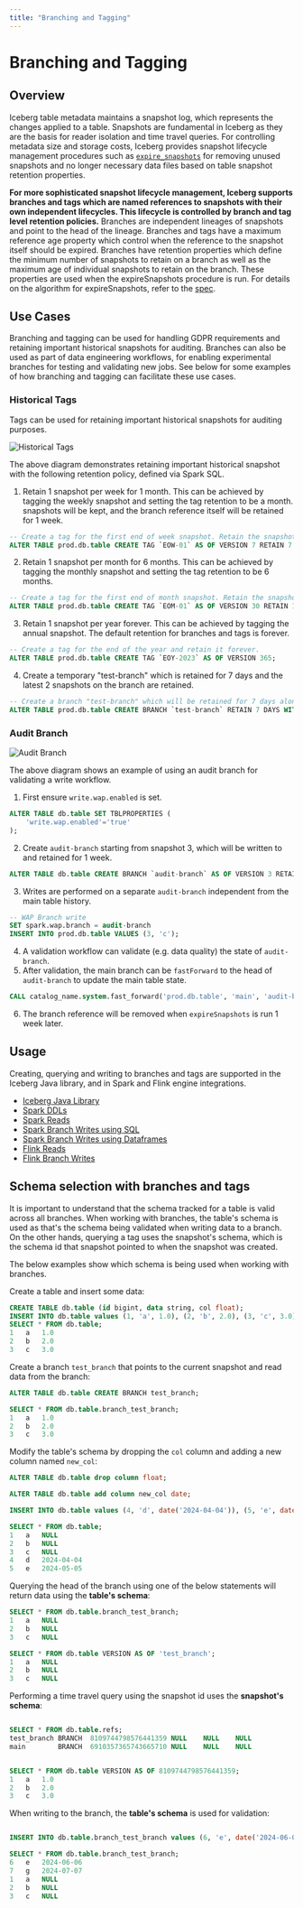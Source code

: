 ```yaml
---
title: "Branching and Tagging"
---
```


<!--
 - Licensed to the Apache Software Foundation (ASF) under one or more
 - contributor license agreements.  See the NOTICE file distributed with
 - this work for additional information regarding copyright ownership.
 - The ASF licenses this file to You under the Apache License, Version 2.0
 - (the "License"); you may not use this file except in compliance with
 - the License.  You may obtain a copy of the License at
 -
 -   http://www.apache.org/licenses/LICENSE-2.0
 -
 - Unless required by applicable law or agreed to in writing, software
 - distributed under the License is distributed on an "AS IS" BASIS,
 - WITHOUT WARRANTIES OR CONDITIONS OF ANY KIND, either express or implied.
 - See the License for the specific language governing permissions and
 - limitations under the License.
 -->

# Branching and Tagging

## Overview

Iceberg table metadata maintains a snapshot log, which represents the changes applied to a table.
Snapshots are fundamental in Iceberg as they are the basis for reader isolation and time travel queries.
For controlling metadata size and storage costs, Iceberg provides snapshot lifecycle management procedures such as [`expire_snapshots`](spark-procedures.md#expire-snapshots) for removing unused snapshots and no longer necessary data files based on table snapshot retention properties.

**For more sophisticated snapshot lifecycle management, Iceberg supports branches and tags which are named references to snapshots with their own independent lifecycles. This lifecycle is controlled by branch and tag level retention policies.** 
Branches are independent lineages of snapshots and point to the head of the lineage. 
Branches and tags have a maximum reference age property which control when the reference to the snapshot itself should be expired.
Branches have retention properties which define the minimum number of snapshots to retain on a branch as well as the maximum age of individual snapshots to retain on the branch. 
These properties are used when the expireSnapshots procedure is run. 
For details on the algorithm for expireSnapshots, refer to the [spec](../../spec.md#snapshot-retention-policy).

## Use Cases

Branching and tagging can be used for handling GDPR requirements and retaining important historical snapshots for auditing.
Branches can also be used as part of data engineering workflows, for enabling experimental branches for testing and validating new jobs.
See below for some examples of how branching and tagging can facilitate these use cases.

### Historical Tags

Tags can be used for retaining important historical snapshots for auditing purposes.

![Historical Tags](assets/images/historical-snapshot-tag.png)

The above diagram demonstrates retaining important historical snapshot with the following retention policy, defined 
via Spark SQL.

1. Retain 1 snapshot per week for 1 month. This can be achieved by tagging the weekly snapshot and setting the tag retention to be a month.
snapshots will be kept, and the branch reference itself will be retained for 1 week. 
```sql
-- Create a tag for the first end of week snapshot. Retain the snapshot for a week
ALTER TABLE prod.db.table CREATE TAG `EOW-01` AS OF VERSION 7 RETAIN 7 DAYS;
```

2. Retain 1 snapshot per month for 6 months. This can be achieved by tagging the monthly snapshot and setting the tag retention to be 6 months.
```sql
-- Create a tag for the first end of month snapshot. Retain the snapshot for 6 months
ALTER TABLE prod.db.table CREATE TAG `EOM-01` AS OF VERSION 30 RETAIN 180 DAYS;
```

3. Retain 1 snapshot per year forever. This can be achieved by tagging the annual snapshot. The default retention for branches and tags is forever.
```sql
-- Create a tag for the end of the year and retain it forever.
ALTER TABLE prod.db.table CREATE TAG `EOY-2023` AS OF VERSION 365;
```

4. Create a temporary "test-branch" which is retained for 7 days and the latest 2 snapshots on the branch are retained.
```sql
-- Create a branch "test-branch" which will be retained for 7 days along with the  latest 2 snapshots
ALTER TABLE prod.db.table CREATE BRANCH `test-branch` RETAIN 7 DAYS WITH SNAPSHOT RETENTION 2 SNAPSHOTS;
```

### Audit Branch

![Audit Branch](assets/images/audit-branch.png)

The above diagram shows an example of using an audit branch for validating a write workflow. 

1. First ensure `write.wap.enabled` is set.
```sql
ALTER TABLE db.table SET TBLPROPERTIES (
    'write.wap.enabled'='true'
);
```
2. Create `audit-branch` starting from snapshot 3, which will be written to and retained for 1 week.
```sql
ALTER TABLE db.table CREATE BRANCH `audit-branch` AS OF VERSION 3 RETAIN 7 DAYS;
```
3. Writes are performed on a separate `audit-branch` independent from the main table history.
```sql
-- WAP Branch write
SET spark.wap.branch = audit-branch
INSERT INTO prod.db.table VALUES (3, 'c');
```
4. A validation workflow can validate (e.g. data quality) the state of `audit-branch`.
5. After validation, the main branch can be `fastForward` to the head of `audit-branch` to update the main table state.
```sql
CALL catalog_name.system.fast_forward('prod.db.table', 'main', 'audit-branch');
```
6. The branch reference will be removed when `expireSnapshots` is run 1 week later.

## Usage 

Creating, querying and writing to branches and tags are supported in the Iceberg Java library, and in Spark and Flink engine integrations.

- [Iceberg Java Library](java-api-quickstart.md#branching-and-tagging)
- [Spark DDLs](spark-ddl.md#branching-and-tagging-ddl)
- [Spark Reads](spark-queries.md#time-travel)
- [Spark Branch Writes using SQL](spark-writes.md#writing-to-branches)
- [Spark Branch Writes using Dataframes](spark-writes.md#writing-to-branches-1)
- [Flink Reads](flink-queries.md#reading-branches-and-tags-with-SQL)
- [Flink Branch Writes](flink-writes.md#branch-writes)


## Schema selection with branches and tags

It is important to understand that the schema tracked for a table is valid across all branches.
When working with branches, the table's schema is used as that's the schema being validated when writing data to a branch.
On the other hands, querying a tag uses the snapshot's schema, which is the schema id that snapshot pointed to when the snapshot was created.

The below examples show which schema is being used when working with branches.

Create a table and insert some data:

```sql
CREATE TABLE db.table (id bigint, data string, col float);
INSERT INTO db.table values (1, 'a', 1.0), (2, 'b', 2.0), (3, 'c', 3.0);
SELECT * FROM db.table;
1	a	1.0
2	b	2.0
3	c	3.0
```

Create a branch `test_branch` that points to the current snapshot and read data from the branch:

```sql
ALTER TABLE db.table CREATE BRANCH test_branch;

SELECT * FROM db.table.branch_test_branch;
1	a	1.0
2	b	2.0
3	c	3.0
```

Modify the table's schema by dropping the `col` column and adding a new column named `new_col`:

```sql
ALTER TABLE db.table drop column float;

ALTER TABLE db.table add column new_col date;

INSERT INTO db.table values (4, 'd', date('2024-04-04')), (5, 'e', date('2024-05-05'));

SELECT * FROM db.table;
1	a	NULL
2	b	NULL
3	c	NULL
4	d	2024-04-04
5	e	2024-05-05
```

Querying the head of the branch using one of the below statements will return data using the **table's schema**:

```sql
SELECT * FROM db.table.branch_test_branch;
1	a	NULL
2	b	NULL
3	c	NULL

SELECT * FROM db.table VERSION AS OF 'test_branch';
1	a	NULL
2	b	NULL
3	c	NULL
```

Performing a time travel query using the snapshot id uses the **snapshot's schema**:

```sql

SELECT * FROM db.table.refs;
test_branch	BRANCH	8109744798576441359	NULL	NULL	NULL
main		BRANCH	6910357365743665710	NULL	NULL	NULL


SELECT * FROM db.table VERSION AS OF 8109744798576441359;
1	a	1.0
2	b	2.0
3	c	3.0
```

When writing to the branch, the **table's schema** is used for validation:

```sql

INSERT INTO db.table.branch_test_branch values (6, 'e', date('2024-06-06')), (7, 'g', date('2024-07-07'));

SELECT * FROM db.table.branch_test_branch;
6	e	2024-06-06
7	g	2024-07-07
1	a	NULL
2	b	NULL
3	c	NULL
```
